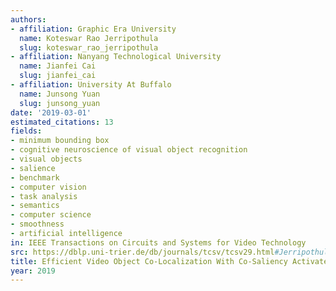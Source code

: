 ```yaml
---
authors:
- affiliation: Graphic Era University
  name: Koteswar Rao Jerripothula
  slug: koteswar_rao_jerripothula
- affiliation: Nanyang Technological University
  name: Jianfei Cai
  slug: jianfei_cai
- affiliation: University At Buffalo
  name: Junsong Yuan
  slug: junsong_yuan
date: '2019-03-01'
estimated_citations: 13
fields:
- minimum bounding box
- cognitive neuroscience of visual object recognition
- visual objects
- salience
- benchmark
- computer vision
- task analysis
- semantics
- computer science
- smoothness
- artificial intelligence
in: IEEE Transactions on Circuits and Systems for Video Technology
src: https://dblp.uni-trier.de/db/journals/tcsv/tcsv29.html#JerripothulaCY19
title: Efficient Video Object Co-Localization With Co-Saliency Activated Tracklets
year: 2019
---
```

